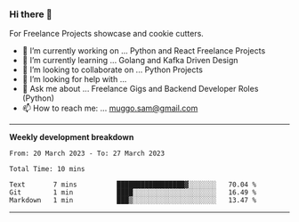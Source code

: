 ### Hi there 👋 



For Freelance Projects showcase and cookie cutters.

- 🔭 I’m currently working on ... Python and React Freelance Projects
- 🌱 I’m currently learning ... Golang and Kafka Driven Design
- 👯 I’m looking to collaborate on ... Python Projects
- 🤔 I’m looking for help with ...
- 💬 Ask me about ... Freelance Gigs and Backend Developer Roles (Python)
- 📫 How to reach me: ... muggo.sam@gmail.com
---------
**Weekly development breakdown**
<!--START_SECTION:waka-->

```text
From: 20 March 2023 - To: 27 March 2023

Total Time: 10 mins

Text       7 mins          █████████████████▓░░░░░░░   70.04 %
Git        1 min           ████░░░░░░░░░░░░░░░░░░░░░   16.49 %
Markdown   1 min           ███▒░░░░░░░░░░░░░░░░░░░░░   13.47 %
```

<!--END_SECTION:waka-->

----------


